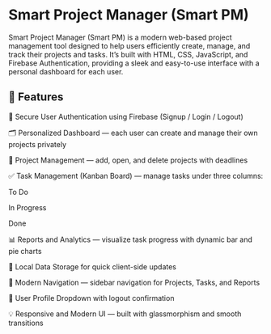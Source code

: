 # Smart Project Manager (Smart PM)

Smart Project Manager (Smart PM) is a modern web-based project management tool designed to help users efficiently create, manage, and track their projects and tasks.
It’s built with HTML, CSS, JavaScript, and Firebase Authentication, providing a sleek and easy-to-use interface with a personal dashboard for each user.

## 🚀 Features

🔐 Secure User Authentication using Firebase (Signup / Login / Logout)

🗂️ Personalized Dashboard — each user can create and manage their own projects privately

📁 Project Management — add, open, and delete projects with deadlines

✅ Task Management (Kanban Board) — manage tasks under three columns:

To Do

In Progress

Done

📊 Reports and Analytics — visualize task progress with dynamic bar and pie charts

💾 Local Data Storage for quick client-side updates

🧭 Modern Navigation — sidebar navigation for Projects, Tasks, and Reports

👤 User Profile Dropdown with logout confirmation

💡 Responsive and Modern UI — built with glassmorphism and smooth transitions
